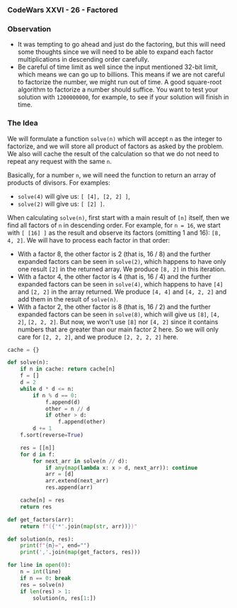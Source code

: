 ### CodeWars XXVI - 26 - Factored

### Observation

* It was tempting to go ahead and just do the factoring, but this will need some thoughts since we will need to be able to expand each factor multiplications in descending order carefully.
* Be careful of time limit as well since the input mentioned 32-bit limit, which means we can go up to billions.  This means if we are not careful to factorize the number, we might run out of time.  A good square-root algorithm to factorize a number should suffice.  You want to test your solution with `1200000000`, for example, to see if your solution will finish in time.

### The Idea
We will formulate a function `solve(n)` which will accept `n` as the integer to factorize, and we will store all product of factors as asked by the problem.  We also will cache the result of the calculation so that we do not need to repeat any request with the same `n`.

Basically, for a number `n`, we will need the function to return an array of products of divisors.  For examples:
* `solve(4)` will give us: `[ [4], [2, 2] ]`,
* `solve(2)` will give us: `[ [2] ]`.

When calculating `solve(n)`, first start with a main result of `[n]` itself, then we find all factors of `n` in descending order.  For example, for `n = 16`, we start with `[ [16] ]` as the result and observe its factors (omitting 1 and 16): `[8, 4, 2]`.  We will have to process each factor in that order:
* With a factor 8, the other factor is 2 (that is, 16 / 8) and the further expanded factors can be seen in `solve(2)`, which happens to have only one result `[2]` in the returned array.  We produce `[8, 2]` in this iteration.
* With a factor 4, the other factor is 4 (that is, 16 / 4) and the further expanded factors can be seen in `solve(4)`, which happens to have `[4]` and `[2, 2]` in the array returned.  We produce `[4, 4]` and `[4, 2, 2]` and add them in the result of `solve(n)`.
* With a factor 2, the other factor is 8 (that is, 16 / 2) and the further expanded factors can be seen in `solve(8)`, which will give us `[8]`, `[4, 2]`, `[2, 2, 2]`.  But now, we won't use `[8]` nor `[4, 2]` since it contains numbers that are greater than our main factor 2 here.  So we will only care for `[2, 2, 2]`, and we produce `[2, 2, 2, 2]` here.

```python
cache = {}

def solve(n):
    if n in cache: return cache[n]
    f = []
    d = 2
    while d * d <= n:
        if n % d == 0:
            f.append(d)
            other = n // d
            if other > d:
                f.append(other)
        d += 1
    f.sort(reverse=True)

    res = [[n]]
    for d in f:
        for next_arr in solve(n // d):
            if any(map(lambda x: x > d, next_arr)): continue
            arr = [d]
            arr.extend(next_arr)
            res.append(arr)

    cache[n] = res
    return res

def get_factors(arr):
    return f"({'*'.join(map(str, arr))})"

def solution(n, res):
    print(f"{n}=", end="")
    print(','.join(map(get_factors, res)))

for line in open(0):
    n = int(line)
    if n == 0: break
    res = solve(n)
    if len(res) > 1:
        solution(n, res[1:])
```
